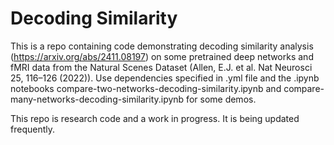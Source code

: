 # Decoding Similarity

This is a repo containing code demonstrating decoding similarity analysis (https://arxiv.org/abs/2411.08197) on some pretrained deep networks and fMRI data from the Natural Scenes Dataset (Allen, E.J. et al. Nat Neurosci 25, 116–126 (2022)).  Use dependencies specified in .yml file and the .ipynb notebooks compare-two-networks-decoding-similarity.ipynb and compare-many-networks-decoding-similarity.ipynb for some demos. 

This repo is research code and a work in progress.  It is being updated frequently. 
